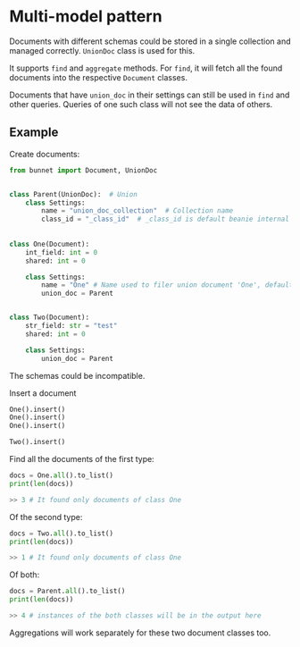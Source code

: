 # Multi-model pattern

Documents with different schemas could be stored in a single collection and managed correctly. 
`UnionDoc` class is used for this.

It supports `find` and `aggregate` methods. 
For `find`, it will fetch all the found documents into the respective `Document` classes.

Documents that have `union_doc` in their settings can still be used in `find` and other queries. 
Queries of one such class will not see the data of others.

## Example

Create documents:

```python
from bunnet import Document, UnionDoc


class Parent(UnionDoc):  # Union
    class Settings:
        name = "union_doc_collection"  # Collection name
        class_id = "_class_id"  # _class_id is default beanie internal field used to filter children Documents
        
        
class One(Document):
    int_field: int = 0
    shared: int = 0        

    class Settings:
        name = "One" # Name used to filer union document 'One', default to class name
        union_doc = Parent


class Two(Document):
    str_field: str = "test"
    shared: int = 0

    class Settings:
        union_doc = Parent
```

The schemas could be incompatible.

Insert a document

```python
One().insert()
One().insert()
One().insert()

Two().insert()
```

Find all the documents of the first type:

```python
docs = One.all().to_list()
print(len(docs))

>> 3 # It found only documents of class One
```

Of the second type:

```python
docs = Two.all().to_list()
print(len(docs))

>> 1 # It found only documents of class One
```

Of both:

```python
docs = Parent.all().to_list()
print(len(docs))

>> 4 # instances of the both classes will be in the output here
```

Aggregations will work separately for these two document classes too.
